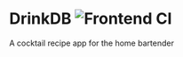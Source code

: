 # DrinkDB ![Frontend CI](https://github.com/PTLux1517/DrinkDB/workflows/Frontend_CI/badge.svg)
A cocktail recipe app for the home bartender